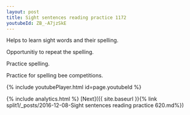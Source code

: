 ```yaml
---
layout: post
title: Sight sentences reading practice 1172
youtubeId: ZB_-A7jzSkE
---
```

 
 
Helps to learn sight words and their spelling.

Opportunitiy to repeat the spelling. 

Practice spelling. 
 
Practice for spelling bee competitions. 
 
{% include youtubePlayer.html id=page.youtubeId %}
 
 
{% include analytics.html %} 
[Next]({{ site.baseurl }}{% link  split1/_posts/2016-12-08-Sight sentences reading practice 620.md%})
 
